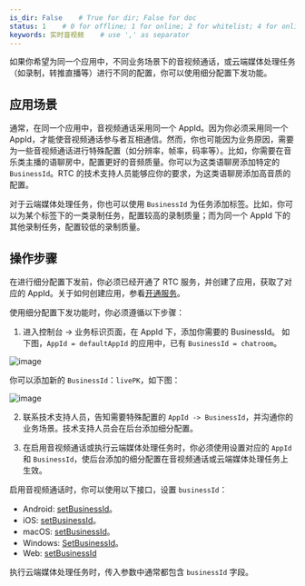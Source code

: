 ```yaml
---
is_dir: False    # True for dir; False for doc
status: 1    # 0 for offline; 1 for online; 2 for whitelist; 4 for online but hidden in TOC
keywords: 实时音视频    # use ',' as separator
---
```


如果你希望为同一个应用中，不同业务场景下的音视频通话，或云端媒体处理任务（如录制，转推直播等）进行不同的配置，你可以使用细分配置下发功能。

## 应用场景

通常，在同一个应用中，音视频通话采用同一个 AppId。因为你必须采用同一个 AppId，才能使音视频通话参与者互相通信。然而，你也可能因为业务原因，需要为一些音视频通话进行特殊配置（如分辨率，帧率，码率等）。比如，你需要在音乐类主播的语聊房中，配置更好的音频质量。你可以为这类语聊房添加特定的 `BusinessId`。RTC 的技术支持人员能够应你的要求，为这类语聊房添加高音质的配置。

对于云端媒体处理任务，你也可以使用 `BusinessId` 为任务添加标签。比如，你可以为某个标签下的一类录制任务，配置较高的录制质量；而为同一个 AppId 下的其他录制任务，配置较低的录制质量。

## 操作步骤

在进行细分配置下发前，你必须已经开通了 RTC 服务，并创建了应用，获取了对应的 AppId。关于如何创建应用，参看[开通服务](69865)。

使用细分配置下发功能时，你必须遵循以下步骤：

1. 进入控制台 -> 业务标识页面，在 AppId 下，添加你需要的 BusinessId。
如下图，`AppId = defaultAppId` 的应用中，已有 `BusinessId = chatroom`。

![image](https://p-vcloud.byteimg.com/tos-cn-i-em5hxbkur4/41b855bb59454c5292c33a3850a0f248~tplv-em5hxbkur4-noop.image?width=2560&height=1247)

你可以添加新的 `BusinessId`：`livePK`，如下图：

![image](https://p-vcloud.byteimg.com/tos-cn-i-em5hxbkur4/04162ddbf99a4ed5a114e65c103abe7b~tplv-em5hxbkur4-noop.image?width=2560&height=1247)

2. 联系技术支持人员，告知需要特殊配置的 `AppId -> BusinessId`，并沟通你的业务场景。技术支持人员会在后台添加细分配置。

3. 在启用音视频通话或执行云端媒体处理任务时，你必须使用设置对应的 `AppId` 和 `BusinessId`，使后台添加的细分配置在音视频通话或云端媒体处理任务上生效。

启用音视频通话时，你可以使用以下接口，设置 `businessId`：

- Android: [setBusinessId](70080#setbusinessid)。
- iOS: [setBusinessId](70086#setbusinessid)。
- macOS: [setBusinessId](70092#setbusinessid)。
- Windows: [SetBusinessId](70095#setbusinessid)。
- Web: [setBusinessId](104478#setbusinessid)

执行云端媒体处理任务时，传入参数中通常都包含 `businessId` 字段。
